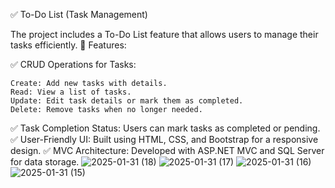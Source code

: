 ✅ To-Do List (Task Management)

The project includes a To-Do List feature that allows users to manage their tasks efficiently.
🔹 Features:

✅ CRUD Operations for Tasks:

    Create: Add new tasks with details.
    Read: View a list of tasks.
    Update: Edit task details or mark them as completed.
    Delete: Remove tasks when no longer needed.

✅ Task Completion Status: Users can mark tasks as completed or pending.
✅ User-Friendly UI: Built using HTML, CSS, and Bootstrap for a responsive design.
✅ MVC Architecture: Developed with ASP.NET MVC and SQL Server for data storage.
![2025-01-31 (18)](https://github.com/user-attachments/assets/6cbf52ab-cfe1-46ab-b7aa-f6f32a9d67f4)
![2025-01-31 (17)](https://github.com/user-attachments/assets/73b63268-f6ed-4732-8da8-1b313c93e990)
![2025-01-31 (16)](https://github.com/user-attachments/assets/cbe0ece7-e3db-4cbe-96dd-12d76e28cccf)
![2025-01-31 (15)](https://github.com/user-attachments/assets/040f5d46-3be1-4f5f-a32e-bc22538f85cc)
